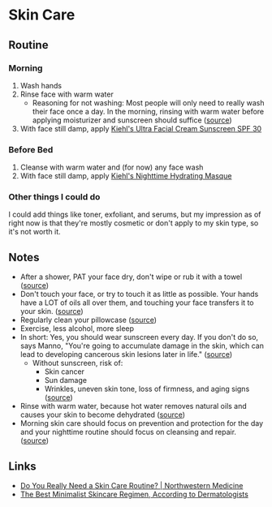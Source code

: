 # Skin Care

## Routine

### Morning

1. Wash hands
2. Rinse face with warm water
   - Reasoning for not washing: Most people will only need to really wash their face once a day. In the morning, rinsing with warm water before applying moisturizer and sunscreen should suffice ([source](https://www.nm.org/healthbeat/healthy-tips/do-you-really-need-a-skin-care-routine))
3. With face still damp, apply [Kiehl's Ultra Facial Cream Sunscreen SPF 30](https://www.amazon.co.uk/Kiehls-Ultra-Facial-Cream-Sunscreen/dp/B01N788Z2A)

### Before Bed

1. Cleanse with warm water and (for now) any face wash
2. With face still damp, apply [Kiehl's Nighttime Hydrating Masque](https://www.amazon.co.uk/Kiehls-Facial-Overnight-Hydrating-Masque/dp/B008S5CV06)

### Other things I could do

I could add things like toner, exfoliant, and serums, but my impression as of right now is that they're mostly cosmetic or don't apply to my skin type, so it's not worth it.

## Notes

- After a shower, PAT your face dry, don't wipe or rub it with a towel ([source](https://www.reddit.com/r/NoStupidQuestions/comments/73pimh/im_currently_22_what_should_i_start_doingstop/dns7hnb/))
- Don't touch your face, or try to touch it as little as possible. Your hands have a LOT of oils all over them, and touching your face transfers it to your skin. ([source](https://www.reddit.com/r/NoStupidQuestions/comments/73pimh/im_currently_22_what_should_i_start_doingstop/dns7hnb/))
- Regularly clean your pillowcase ([source](https://www.reddit.com/r/NoStupidQuestions/comments/73pimh/im_currently_22_what_should_i_start_doingstop/dns7hnb/))
- Exercise, less alcohol, more sleep
- In short: Yes, you should wear sunscreen every day. If you don't do so, says Manno, "You're going to accumulate damage in the skin, which can lead to developing cancerous skin lesions later in life." ([source](https://www.chicagotribune.com/consumer-reviews/sns-bestreviews-skincare-why-you-need-spf-every-day-20200208-h7hkiswe3jh3hfvqvuyouir7zy-story.html))
  - Without sunscreen, risk of:
    - Skin cancer
    - Sun damage
    - Wrinkles, uneven skin tone, loss of firmness, and aging signs ([source](https://www.nm.org/healthbeat/healthy-tips/do-you-really-need-a-skin-care-routine))
- Rinse with warm water, because hot water removes natural oils and causes your skin to become dehydrated ([source](https://www.nm.org/healthbeat/healthy-tips/do-you-really-need-a-skin-care-routine))
- Morning skin care should focus on prevention and protection for the day and your nighttime routine should focus on cleansing and repair. ([source](https://www.nm.org/healthbeat/healthy-tips/do-you-really-need-a-skin-care-routine))

## Links

- [Do You Really Need a Skin Care Routine? | Northwestern Medicine](https://www.nm.org/healthbeat/healthy-tips/do-you-really-need-a-skin-care-routine)
- [The Best Minimalist Skincare Regimen, According to Dermatologists](https://www.mensjournal.com/style/the-best-minimalist-skincare-regimen-according-to-dermatologists/)
